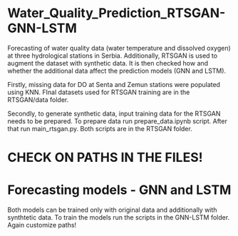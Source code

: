 # Water_Quality_Prediction_RTSGAN-GNN-LSTM
Forecasting of water quality data (water temperature and dissolved oxygen) at three hydrological stations in Serbia. Additionally, RTSGAN is used to augment the dataset with synthetic data. It is then checked how and whether the additional data affect the prediction models (GNN and LSTM).

Firstly, missing data for DO at Senta and Zemun stations were populated using KNN. FInal datasets used for RTSGAN training are in the RTSGAN/data folder.

Secondly, to generate synthetic data, input training data for the RTSGAN needs to be prepared. To prepare data run prepare_data.ipynb script. After that run main_rtsgan.py. Both scripts are in the RTSGAN folder.
# CHECK ON PATHS IN THE FILES!

# Forecasting models - GNN and LSTM
Both models can be trained only with original data and additionally with synthtetic data. To train the models run the scripts in the GNN-LSTM folder. Again customize paths!
